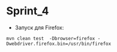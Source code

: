 # Sprint_4

* Запуск для Firefox: 

```mvn clean test  -Dbrowser=firefox -Dwebdriver.firefox.bin=/usr/bin/firefox```